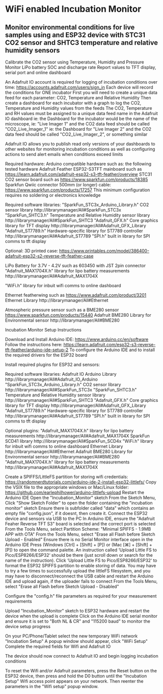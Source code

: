# WiFi enabled Incubation Monitor

##   Monitor environmental conditions for live samples using and ESP32 device with STC31 CO2 sensor and SHTC3 temperature and relative humidity sensors

Calibrate the CO2 sensor using Temperature, Humidity and Pressure
Monitor LiPo battery SOC and discharge rate
Report values to TFT display, serial port and online dashboard

An Adafruit IO account is required for logging of incubation conditions over time: https://accounts.adafruit.com/users/sign_in
Each device will record the conditions for ONE incubator
First you will need to create a unique data feed for each parameter: CO2, Temperature and Relative Humidity
Then create a dashboard for each incubator with a graph to log the CO2, Temperature and Humidity values from the feeds
The CO2, Temperature and RH values must be assigned to a unique data feed name in the Adafruit IO dashboard
ie: the Dashboard for the incubator would be the name of the microscope, ie: "Live Imager 1" and the CO2 data feed should be called "CO2_Live_Imager_1"
ie: the Dashboard for "Live Imager 2" and the CO2 data feed should be called "CO2_Live_Imager_2", or something similar

Adafruit IO allows you to publish read only versions of your dashboards to other websites for monitoring incubation conditions as well as configuring actions to send alert emails when conditions exceed limits



Required hardware:
Arduino compatible hardware such as: the following tested hardware
Adafruit Feather ESP32-S3TFT mainboard such as https://learn.adafruit.com/adafruit-esp32-s3-tft-feather/overview
STC31 CO2 sensor board such as https://www.sparkfun.com/products/18385
Sparkfun Qwiic connector 500mm (or longer) cable: https://www.sparkfun.com/products/17257
This minimum configuration requires no soldering or electronics knowledge

Required software libraries:
"SparkFun_STC3x_Arduino_Library.h" CO2 sensor library http://librarymanager/All#SparkFun_STC3x
"SparkFun_SHTC3.h" Temperature and Relative Humidity sensor library http://librarymanager/All#SparkFun_SHTC3
"Adafruit_GFX.h" Core graphics library for TFT display http://librarymanager/All#Adafruit_GFX_Library
"Adafruit_ST7789.h" Hardware-specific library for ST7789 controller http://librarymanager/All#Adafruit_ST7789
"SPI.h" built in library for SPI comms to tft display

Optional:
3D printed case: https://www.printables.com/model/386400-adafruit-esp32-s2-reverse-tft-feather-case

LiPo Battery for 3.7V - 4.2V such as 603450 with JST 2pin connector
"Adafruit_MAX1704X.h" library for lipo battery measurements http://librarymanager/All#Adafruit_MAX1704X

"WiFi.h" library for inbuit wifi comms to online dashboard

Ethernet featherwing such as https://www.adafruit.com/product/3201
Ethernet Library http://librarymanager/All#Ethernet

Atmospheric pressure sensor such as a BME280 sensor https://www.sparkfun.com/products/15440
Adafruit BME280 Library for Environmental sensor http://librarymanager/All#BME280


Incubation Monitor Setup Instructions

Download and Install Arduino IDE: https://www.arduino.cc/en/software
Follow the instructions here: https://learn.adafruit.com/esp32-s3-reverse-tft-feather/arduino-ide-setup-2
To configure the Arduino IDE and to install the required drivers for the ESP32 board

Install required plugins for ESP32 and sensors:

Required software libraries:
Adafruit IO Arduino Library http://librarymanager/All#Adafruit_IO_Arduino
"SparkFun_STC3x_Arduino_Library.h" CO2 sensor library http://librarymanager/All#SparkFun_STC3x
"SparkFun_SHTC3.h" Temperature and Relative Humidity sensor library http://librarymanager/All#SparkFun_SHTC3
"Adafruit_GFX.h" Core graphics library for TFT display http://librarymanager/All#Adafruit_GFX_Library
"Adafruit_ST7789.h" Hardware-specific library for ST7789 controller http://librarymanager/All#Adafruit_ST7789
"SPI.h" built in library for SPI comms to tft display

Optional plugins:
"Adafruit_MAX1704X.h" library for lipo battery measurements http://librarymanager/All#Adafruit_MAX1704X
SparkFun SCD41 library http://librarymanager/All#SparkFun_SCD4x
"WiFi.h" library for inbuit wifi comms to online dashboard
Ethernet Library http://librarymanager/All#Ethernet
Adafruit BME280 Library for Environmental sensor http://librarymanager/All#BME280
"Adafruit_MAX1704X.h" library for lipo battery measurements http://librarymanager/All#Adafruit_MAX1704X



Create a SPIFFS/LittleFS partition for storing wifi credentials: https://randomnerdtutorials.com/arduino-ide-2-install-esp32-littlefs/
  Copy the VSIX file to the appropriate windows or Mac/Linux folder: https://github.com/earlephilhower/arduino-littlefs-upload
  Restart the Arduino IDE
  Open the "Incubation_Monitor" sketch
  From the Sketch Menu, Click "Show Sketch Folder" to open the folder containing the "incubation monitor" sketch
  Ensure there is subfolder called "data" which contains an empty file "config.json", if it doesnt, then create it.
  Connect the ESP32 device and sensors via USB to the PC
  In Arduino IDE, ensure the "Adafruit Feaher Reverse TFT S3" board is selected and the correct port is selected
  From the Tools Menu, select Partition Scheme: "Minimal SPIFFS - 1.9MB APP with OTA"
  From the Tools Menu, select "Erase all Flash before Sketch Upload - Enabled"
  Ensure there is no Serial Monitor interface open in the Arduino IDE
  Press (Windows [Ctrl] + [Shift] + [P]) or (Mac [⌘] + [Shift] + [P]) to open the command palette. 
  An instruction called ‘Upload Little FS to Pico/ESP8266/ESP32‘ should be there (just scroll down or search for the name of the instruction). 
  Click ‘Upload Little FS to Pico/ESP8266/ESP32‘ to format the ESP32 SPIFFS partition to enable storing of data.
  You may have to try a few times to successfully upload the littleFS filesystem, and you may have to disconnect/reconnect the USB cable and restart the Arduino IDE and upload again, if the uploader fails to connect
  From the Tools Menu, select "Erase all Flash before Sketch Upload - Disabled"

Configure the "config.h" file parameters as required for your measurement requirements

Upload "Incubation_Monitor" sketch to ESP32 hardware and restart the device when the upload is complete
  Click on the Arduino IDE serial monitor and ensure it is set to "Both NL & CR" and "115200 baud" to monitor the device setup progress
  
  On your PC/Phone/Tablet select the new temporary WiFi network "Incubation Setup"
  A popup window should appear, click "WiFi Setup"
  Complete the required fields for Wifi and Adafruit IO

The device should now connect to Adafruit IO and begin logging incubation conditions

To reset the Wifi and/or Adafruit parameters, press the Reset button on the ESP32 device, then press and hold the D0 button until the "Incubation Setup" Wifi access point appears on your network.
Then reenter the parameters in the "Wifi setup" popup window.



